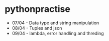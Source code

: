 # pythonpractise 
- 07/04 - Data type and string manipulation
- 08/04 - Tuples and json
- 09/04 - lambda, error handling and threding